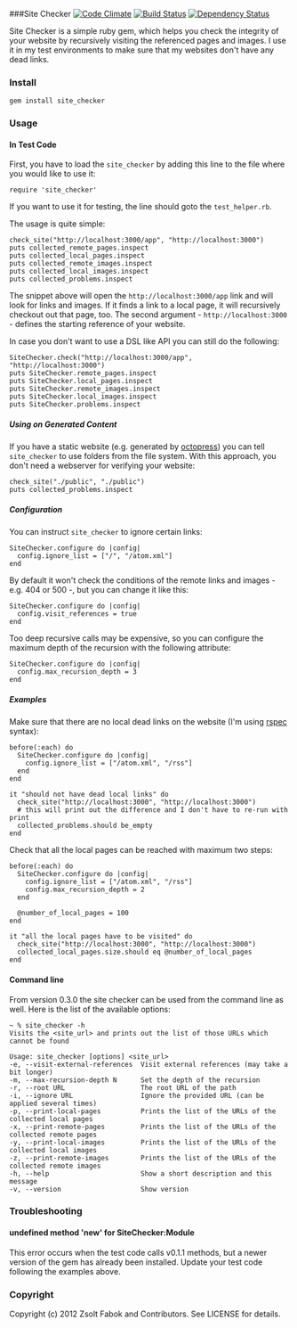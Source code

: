 ###Site Checker [![Code Climate](https://codeclimate.com/badge.png)](https://codeclimate.com/github/ZsoltFabok/site_checker) [![Build Status](https://travis-ci.org/ZsoltFabok/site_checker.png)](https://travis-ci.org/ZsoltFabok/site_checker) [![Dependency Status](https://gemnasium.com/ZsoltFabok/site_checker.png)](https://gemnasium.com/ZsoltFabok/site_checker)


Site Checker is a simple ruby gem, which helps you check the integrity of your website by recursively visiting the referenced pages and images. I use it in my test environments to make sure that my websites don't have any dead links.

### Install

    gem install site_checker

### Usage

#### In Test Code

First, you have to load the `site_checker` by adding this line to the file where you would like to use it:

    require 'site_checker'

If you want to use it for testing, the line should goto the `test_helper.rb`.

The usage is quite simple:

    check_site("http://localhost:3000/app", "http://localhost:3000")
    puts collected_remote_pages.inspect
    puts collected_local_pages.inspect
    puts collected_remote_images.inspect
    puts collected_local_images.inspect
    puts collected_problems.inspect

The snippet above will open the `http://localhost:3000/app` link and will look for links and images. If it finds a link to a local page, it will recursively checkout out that page, too. The second argument - `http://localhost:3000` - defines the starting reference of your website.

In case you don't want to use a DSL like API you can still do the following:

    SiteChecker.check("http://localhost:3000/app", "http://localhost:3000")
    puts SiteChecker.remote_pages.inspect
    puts SiteChecker.local_pages.inspect
    puts SiteChecker.remote_images.inspect
    puts SiteChecker.local_images.inspect
    puts SiteChecker.problems.inspect

##### Using on Generated Content
If you have a static website (e.g. generated by [octopress](https://github.com/imathis/octopress)) you can tell `site_checker` to use folders from the file system. With this approach, you don't need a webserver for verifying your website:

    check_site("./public", "./public")
    puts collected_problems.inspect

##### Configuration
You can instruct `site_checker` to ignore certain links:

    SiteChecker.configure do |config|
      config.ignore_list = ["/", "/atom.xml"]
    end

By default it won't check the conditions of the remote links and images - e.g. 404 or 500 -, but you can change it like this:

    SiteChecker.configure do |config|
      config.visit_references = true
    end

Too deep recursive calls may be expensive, so you can configure the maximum depth of the recursion with the following attribute:

    SiteChecker.configure do |config|
      config.max_recursion_depth = 3
    end

##### Examples
Make sure that there are no local dead links on the website (I'm using [rspec](https://github.com/rspec/rspec) syntax):

    before(:each) do
      SiteChecker.configure do |config|
        config.ignore_list = ["/atom.xml", "/rss"]
      end
    end

    it "should not have dead local links" do
      check_site("http://localhost:3000", "http://localhost:3000")
      # this will print out the difference and I don't have to re-run with print
      collected_problems.should be_empty
    end

Check that all the local pages can be reached with maximum two steps:

    before(:each) do
      SiteChecker.configure do |config|
        config.ignore_list = ["/atom.xml", "/rss"]
        config.max_recursion_depth = 2
      end

      @number_of_local_pages = 100
    end

    it "all the local pages have to be visited" do
      check_site("http://localhost:3000", "http://localhost:3000")
      collected_local_pages.size.should eq @number_of_local_pages
    end

#### Command line
From version 0.3.0 the site checker can be used from the command line as well. Here is the list of the available options:

    ~ % site_checker -h
    Visits the <site_url> and prints out the list of those URLs which cannot be found

    Usage: site_checker [options] <site_url>
    -e, --visit-external-references  Visit external references (may take a bit longer)
    -m, --max-recursion-depth N      Set the depth of the recursion
    -r, --root URL                   The root URL of the path
    -i, --ignore URL                 Ignore the provided URL (can be applied several times)
    -p, --print-local-pages          Prints the list of the URLs of the collected local pages
    -x, --print-remote-pages         Prints the list of the URLs of the collected remote pages
    -y, --print-local-images         Prints the list of the URLs of the collected local images
    -z, --print-remote-images        Prints the list of the URLs of the collected remote images
    -h, --help                       Show a short description and this message
    -v, --version                    Show version

### Troubleshooting
#### undefined method 'new' for SiteChecker:Module
This error occurs when the test code calls v0.1.1 methods, but a newer version of the gem has already been installed. Update your test code following the examples above.

### Copyright

Copyright (c) 2012 Zsolt Fabok and Contributors. See LICENSE for details.
